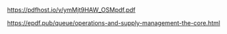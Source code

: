 https://pdfhost.io/v/ymMjt9HAW_OSMpdf.pdf


https://epdf.pub/queue/operations-and-supply-management-the-core.html
